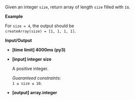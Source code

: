 <div class="markdown"><p>Given an integer <code>size</code>, return array of length <code>size</code> filled with <code>1</code>s.</p>
<p><strong>Example</strong></p>
<p>For <code>size = 4</code>, the output should be<br>
<code>createArray(size) = [1, 1, 1, 1]</code>.</p>
<p><strong>Input/Output</strong></p>
<ul>
<li><strong>[time limit] 4000ms (py3)</strong></li>
</ul>
<ul>
<li>
<p><strong>[input] integer size</strong></p>
<p>A positive integer.</p>
<p><em>Guaranteed constraints:</em><br>
<code>1 ≤ size ≤ 10</code>.</p>
</li>
<li>
<p><strong>[output] array.integer</strong></p>
</li>
</ul>
</div>